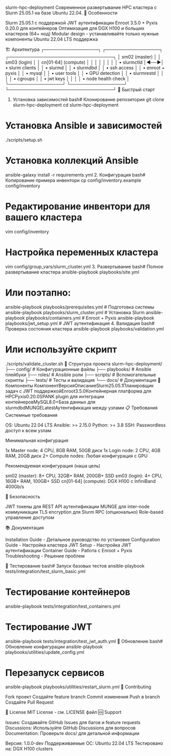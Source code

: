 slurm-hpc-deployment
Современное развертывание HPC кластера с Slurm 25.05.1 на базе Ubuntu 22.04.
🎯 Особенности

Slurm 25.05.1 с поддержкой JWT аутентификации
Enroot 3.5.0 + Pyxis 0.20.0 для контейнеров
Оптимизация для DGX H100 и больших кластеров (64+ нод)
Modular design - устанавливайте только нужные компоненты
Ubuntu 22.04 LTS поддержка

🏗️ Архитектура
┌─────────────────┐    ┌─────────────────┐    ┌─────────────────────────────────┐
│   sm02 (master) │    │  sm03 (login)   │    │     cn[01-64] (compute)         │
│                 │    │                 │    │                                 │
│ • slurmctld     │◄──►│ • slurm clients │    │ • slurmd                        │
│ • slurmdbd      │    │ • ssh access    │    │ • enroot + pyxis                │
│ • mysql         │    │ • user tools    │    │ • GPU detection                 │
│ • slurmrestd    │    │                 │    │ • cgroups                       │
│ • jwt keys      │    │                 │    │ • node health check            │
└─────────────────┘    └─────────────────┘    └─────────────────────────────────┘
🚀 Быстрый старт
1. Установка зависимостей
bash# Клонирование репозитория
git clone <repository-url> slurm-hpc-deployment
cd slurm-hpc-deployment

# Установка Ansible и зависимостей
./scripts/setup.sh

# Установка коллекций Ansible
ansible-galaxy install -r requirements.yml
2. Конфигурация
bash# Копирование примера инвентори
cp config/inventory.example config/inventory

# Редактирование инвентори для вашего кластера
vim config/inventory

# Настройка переменных кластера
vim config/group_vars/slurm_cluster.yml
3. Развертывание
bash# Полное развертывание кластера
ansible-playbook playbooks/site.yml

# Или поэтапно:
ansible-playbook playbooks/prerequisites.yml    # Подготовка системы
ansible-playbook playbooks/slurm_cluster.yml    # Установка Slurm
ansible-playbook playbooks/containers.yml       # Enroot + Pyxis
ansible-playbook playbooks/jwt_setup.yml        # JWT аутентификация
4. Валидация
bash# Проверка состояния кластера
ansible-playbook playbooks/validation.yml

# Или используйте скрипт
./scripts/validate_cluster.sh
📁 Структура проекта
slurm-hpc-deployment/
├── config/                  # Конфигурационные файлы
├── playbooks/              # Ansible плейбуки
├── roles/                  # Ansible роли
├── scripts/                # Вспомогательные скрипты
├── tests/                  # Тесты и валидация
└── docs/                   # Документация
🔧 Компоненты
КомпонентВерсияОписаниеSlurm25.05.1Планировщик задач с JWT поддержкойEnroot3.5.0Контейнерная платформа для HPCPyxis0.20.0SPANK plugin для интеграции контейнеровMySQL8.0+База данных для slurmdbdMUNGELatestАутентификация между узлами
📋 Требования
Системные требования

OS: Ubuntu 22.04 LTS
Ansible: >= 2.15.0
Python: >= 3.8
SSH: Passwordless доступ к всем узлам

Минимальная конфигурация

1x Master node: 4 CPU, 8GB RAM, 50GB диск
1x Login node: 2 CPU, 4GB RAM, 20GB диск
2+ Compute nodes: Любая конфигурация с GPU

Рекомендуемая конфигурация (наша цель)

sm02 (master): 8+ CPU, 32GB+ RAM, 200GB+ SSD
sm03 (login): 4+ CPU, 16GB+ RAM, 100GB+ SSD
cn[01-64] (compute): DGX H100 с InfiniBand 400Gb/s

🔐 Безопасность

JWT токены для REST API аутентификации
MUNGE для inter-node коммуникации
TLS encryption для Slurm RPC (опционально)
Role-based управление доступом

📚 Документация

Installation Guide - Детальное руководство по установке
Configuration Guide - Настройка кластера
JWT Setup - Настройка JWT аутентификации
Container Guide - Работа с Enroot + Pyxis
Troubleshooting - Решение проблем

🧪 Тестирование
bash# Запуск базовых тестов
ansible-playbook tests/integration/test_slurm_basic.yml

# Тестирование контейнеров
ansible-playbook tests/integration/test_containers.yml

# Тестирование JWT
ansible-playbook tests/integration/test_jwt_auth.yml
🔄 Обновление
bash# Обновление конфигурации
ansible-playbook playbooks/utilities/update_config.yml

# Перезапуск сервисов
ansible-playbook playbooks/utilities/restart_slurm.yml
🤝 Contributing

Fork проект
Создайте feature branch
Commit изменения
Push в branch
Создайте Pull Request

📝 License
MIT License - см. LICENSE файл
🆘 Support

Issues: Создавайте GitHub Issues для багов и feature requests
Discussions: Используйте GitHub Discussions для вопросов
Documentation: Проверьте docs/ для детальной информации


Версия: 1.0.0-dev
Поддерживаемые ОС: Ubuntu 22.04 LTS
Тестировано на: DGX H100 clusters
